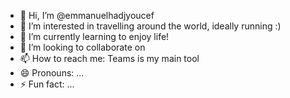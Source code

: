 - 👋 Hi, I’m @emmanuelhadjyoucef
- 👀 I’m interested in travelling around the world, ideally running :)
- 🌱 I’m currently learning to enjoy life!
- 💞️ I’m looking to collaborate on 
- 📫 How to reach me: Teams is my main tool 
- 😄 Pronouns: ...
- ⚡ Fun fact: ...

<!---
emmanuelhadjyoucef/emmanuelhadjyoucef is a ✨ special ✨ repository because its `README.md` (this file) appears on your GitHub profile.
You can click the Preview link to take a look at your changes.
--->

